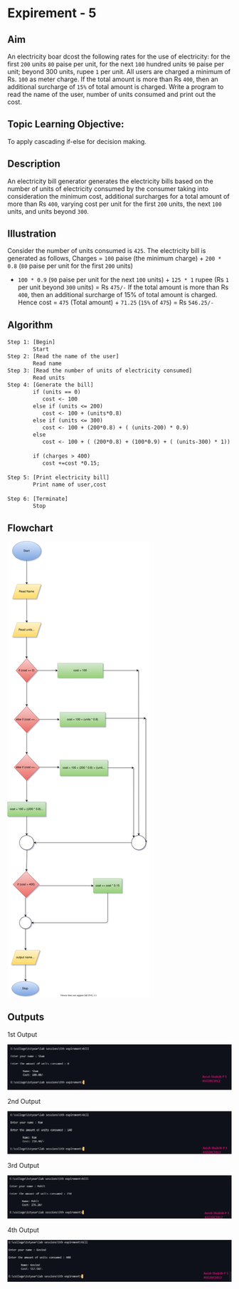 # Expirement - 5

## Aim
An electricity boar dcost the following rates for the use of electricity: for the first
`200` units `80` paise per unit, for the next `100` hundred units `90` paise per unit; beyond 300
units, rupee `1` per unit. All users are charged a minimum of Rs. `100` as meter charge. If the
total amount is more than Rs `400`, then an additional surcharge of `15%` of total amount is
charged. Write a program to read the name of the user, number of units consumed and
print out the cost.

## Topic Learning Objective:
To apply cascading if-else for decision making.

## Description
An electricity bill generator generates the electricity bills based on the number of units of
electricity consumed by the consumer taking into consideration the minimum cost,
additional surcharges for a total amount of more than Rs `400`, varying cost per unit for the first
`200` units, the next `100` units, and units beyond `300`.

## Illustration
Consider the number of units consumed is `425`.
The electricity bill is generated as follows,
Charges = `100` paise (the minimum charge) + `200 * 0.8` (`80` paise per unit for the first `200` units)
+ `100 * 0.9` (`90` paise per unit for the next `100` units) + `125 * 1` rupee (Rs `1` per unit beyond `300`
units) = Rs `475/-`
If the total amount is more than Rs `400`, then an additional surcharge of 15% of total amount is
charged. Hence cost = `475` (Total amount) + `71.25` (`15%` of `475`) = Rs `546.25/-`

## Algorithm
```
Step 1: [Begin]
        Start
Step 2: [Read the name of the user]
        Read name
Step 3: [Read the number of units of electricity consumed]
        Read units
Step 4: [Generate the bill]
        if (units == 0)
           cost <- 100
        else if (units <= 200)
           cost <- 100 + (units*0.8)
        else if (units <= 300)
           cost <- 100 + (200*0.8) + ( (units-200) * 0.9)
        else
           cost <- 100 + ( (200*0.8) + (100*0.9) + ( (units-300) * 1))
    
        if (charges > 400)
           cost +=cost *0.15;

Step 5: [Print electricity bill]
        Print name of user,cost

Step 6: [Terminate]
        Stop
```

## Flowchart
![Flowchart](./flowchart.svg)
## Outputs

1st Output

![1st Output](https://github.com/Anish-Shobith/college/blob/main/1styear/lab%20sessions/5th%20expirement/outputs/1.png?raw=true)

2nd Output

![2nd Output](https://github.com/Anish-Shobith/college/blob/main/1styear/lab%20sessions/5th%20expirement/outputs/2.png?raw=true)

3rd Output

![3rd Output](https://github.com/Anish-Shobith/college/blob/main/1styear/lab%20sessions/5th%20expirement/outputs/3.png?raw=true)

4th Output

![4th Output](https://github.com/Anish-Shobith/college/blob/main/1styear/lab%20sessions/5th%20expirement/outputs/4.png?raw=true)
